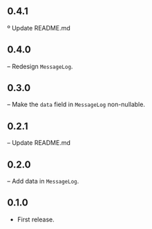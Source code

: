 ## 0.4.1

º Update README.md

## 0.4.0

– Redesign `MessageLog`.

## 0.3.0

– Make the `data` field in `MessageLog` non-nullable.

## 0.2.1

– Update README.md

## 0.2.0

– Add data in `MessageLog`.

## 0.1.0

- First release.
